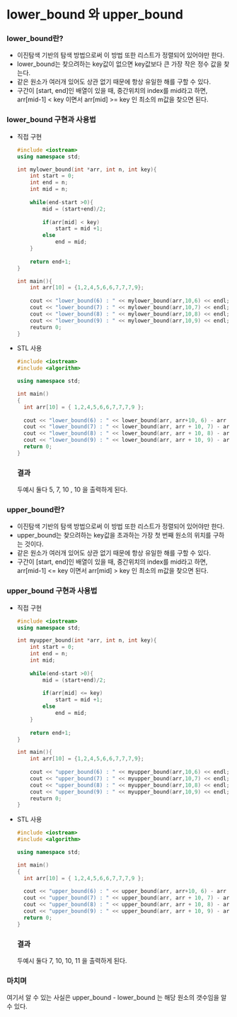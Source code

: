 # lower_bound 와 upper_bound

### lower_bound란?

- 이진탐색 기반의 탐색 방법으로써 이 방법 또한 리스트가 정렬되어 있어야만 한다.
- lower_bound는 찾으려하는 key값이 없으면 key값보다 큰 가장 작은 정수  값을 찾는다.
- 같은 원소가 여러개 있어도 상관 없기 때문에 항상 유일한 해를 구할 수 있다.
- 구간이 [start, end]인 배열이 있을 때, 중간위치의  index를 mid라고 하면, arr[mid-1] < key 이면서 arr[mid] >= key 인 최소의 m값을 찾으면 된다.

### lower_bound 구현과 사용법

- 직접 구현

  ```c++
  #include <iostream>
  using namespace std;
  
  int mylower_bound(int *arr, int n, int key){
      int start = 0;
      int end = n;
      int mid = n;
      
      while(end-start >0){
          mid = (start+end)/2;
          
          if(arr[mid] < key)
              start = mid +1;
          else
              end = mid;
      }
      
      return end+1;
  }
  
  int main(){
      int arr[10] = {1,2,4,5,6,6,7,7,7,9};
      
      cout << "lower_bound(6) : " << mylower_bound(arr,10,6) << endl;
      cout << "lower_bound(7) : " << mylower_bound(arr,10,7) << endl;
      cout << "lower_bound(8) : " << mylower_bound(arr,10,8) << endl;
      cout << "lower_bound(9) : " << mylower_bound(arr,10,9) << endl;
      reuturn 0;
  }
  ```

- STL 사용

  ```c++
  #include <iostream>
  #include <algorithm>
  
  using namespace std;
  
  int main()
  {
  	int arr[10] = { 1,2,4,5,6,6,7,7,7,9 };
  	
  	cout << "lower_bound(6) : " << lower_bound(arr, arr+10, 6) - arr + 1 << endl;
  	cout << "lower_bound(7) : " << lower_bound(arr, arr + 10, 7) - arr + 1 << endl;
  	cout << "lower_bound(8) : " << lower_bound(arr, arr + 10, 8) - arr + 1 << endl;
  	cout << "lower_bound(9) : " << lower_bound(arr, arr + 10, 9) - arr + 1 << endl;
  	return 0;
  }
  ```

  ### 결과

  두예시 둘다 5, 7, 10 , 10 을 출력하게 된다.



### upper_bound란?

- 이진탐색 기반의 탐색 방법으로써 이 방법 또한 리스트가 정렬되어 있어야만 한다.
- upper_bound는 찾으려하는 key값을 초과하는 가장 첫 번째 원소의 위치를 구하는 것이다.
- 같은 원소가 여러개 있어도 상관 없기 때문에 항상 유일한 해를 구할 수 있다.
- 구간이 [start, end]인 배열이 있을 때, 중간위치의  index를 mid라고 하면, arr[mid-1] <= key 이면서 arr[mid] > key 인 최소의 m값을 찾으면 된다.

### upper_bound 구현과 사용법

- 직접 구현

  ```c++
  #include <iostream>
  using namespace std;
  
  int myupper_bound(int *arr, int n, int key){
      int start = 0;
      int end = n;
      int mid;
      
      while(end-start >0){
          mid = (start+end)/2;
          
          if(arr[mid] <= key)
              start = mid +1;
          else
              end = mid;
      }
      
      return end+1;
  }
  
  int main(){
      int arr[10] = {1,2,4,5,6,6,7,7,7,9};
      
      cout << "upper_bound(6) : " << myupper_bound(arr,10,6) << endl;
      cout << "upper_bound(7) : " << myupper_bound(arr,10,7) << endl;
      cout << "upper_bound(8) : " << myupper_bound(arr,10,8) << endl;
      cout << "upper_bound(9) : " << myupper_bound(arr,10,9) << endl;
      reuturn 0;
  }
  ```

- STL 사용

  ```c++
  #include <iostream>
  #include <algorithm>
  
  using namespace std;
  
  int main()
  {
  	int arr[10] = { 1,2,4,5,6,6,7,7,7,9 };
  	
  	cout << "upper_bound(6) : " << upper_bound(arr, arr+10, 6) - arr + 1 << endl;
  	cout << "upper_bound(7) : " << upper_bound(arr, arr + 10, 7) - arr + 1 << endl;
  	cout << "upper_bound(8) : " << upper_bound(arr, arr + 10, 8) - arr + 1 << endl;
  	cout << "upper_bound(9) : " << upper_bound(arr, arr + 10, 9) - arr + 1 << endl;
  	return 0;
  }
  ```

  ### 결과

  두예시 둘다 7, 10, 10, 11  을 출력하게 된다.



### 마치며

여기서 알 수 있는 사실은 upper_bound - lower_bound 는 해당 원소의 갯수임을 알 수 있다.